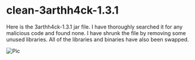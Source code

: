 # clean-3arthh4ck-1.3.1
Here is the 3arthh4ck-1.3.1 jar file. I have thoroughly searched it for any malicious code and found none. I have shrunk the file by removing some unused libraries. All of the libraries and binaries have also been swapped.

![Pic](https://github.com/Gopro336/clean-3arthhack-1.3.1/blob/main/3arthhack.png)
